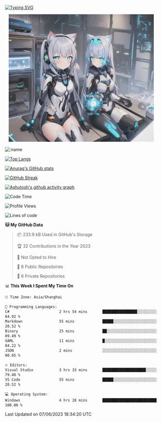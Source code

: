 [![Typing SVG](https://readme-typing-svg.demolab.com?font=Fira+Code&pause=1000&color=F78FDE&width=435&lines=%E6%AC%A2%E8%BF%8E%E5%A4%A7%E4%BD%AC%E6%9D%A5%E8%AE%BF0v0)](https://git.io/typing-svg)


<p align="center">
  <a href="https://github.com/qq583044063qq"><img src="banner.png" alt="qq583044063qq Banner"></a>
</p>



![:name](https://count.getloli.com/get/@hk416?theme=rule34)

[![Top Langs](https://github-readme-stats.vercel.app/api/top-langs/?username=qq583044063qq&locale=cn&hide=javascript,html,css&theme=tokyonight)](https://github.com/anuraghazra/github-readme-stats)

[![Anurag's GitHub stats](https://github-readme-stats.vercel.app/api?username=qq583044063qq&count_private=true&show_icons=true&locale=cn&theme=tokyonight)](https://github.com/anuraghazra/github-readme-stats)

[![GitHub Streak](https://streak-stats.demolab.com/?user=qq583044063qq&locale=zh_Hans&theme=tokyonight)](https://git.io/streak-stats)

[![Ashutosh's github activity graph](https://github-readme-activity-graph.vercel.app/graph?username=qq583044063qq&theme=tokyo-night)](https://github.com/ashutosh00710/github-readme-activity-graph)

<!--START_SECTION:waka-->
![Code Time](http://img.shields.io/badge/Code%20Time-4%20hrs%2028%20mins-blue)

![Profile Views](http://img.shields.io/badge/Profile%20Views-226-blue)

![Lines of code](https://img.shields.io/badge/From%20Hello%20World%20I%27ve%20Written-904.7%20thousand%20lines%20of%20code-blue)

**🐱 My GitHub Data** 

> 📦 233.9 kB Used in GitHub's Storage 
 > 
> 🏆 32 Contributions in the Year 2023
 > 
> 🚫 Not Opted to Hire
 > 
> 📜 8 Public Repositories 
 > 
> 🔑 6 Private Repositories 
 > 
📊 **This Week I Spent My Time On** 

```text
🕑︎ Time Zone: Asia/Shanghai

💬 Programming Languages: 
C#                       2 hrs 54 mins       ████████████████░░░░░░░░░   64.92 % 
Markdown                 55 mins             █████░░░░░░░░░░░░░░░░░░░░   20.52 % 
Binary                   25 mins             ██░░░░░░░░░░░░░░░░░░░░░░░   09.49 % 
XAML                     11 mins             █░░░░░░░░░░░░░░░░░░░░░░░░   04.22 % 
JSON                     2 mins              ░░░░░░░░░░░░░░░░░░░░░░░░░   00.85 % 

🔥 Editors: 
Visual Studio            3 hrs 33 mins       ████████████████████░░░░░   79.48 % 
VS Code                  55 mins             █████░░░░░░░░░░░░░░░░░░░░   20.52 % 

💻 Operating System: 
Windows                  4 hrs 28 mins       █████████████████████████   100.00 % 
```


 Last Updated on 07/06/2023 18:34:20 UTC
<!--END_SECTION:waka-->
